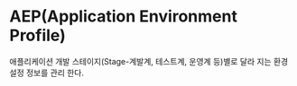 # AEP(Application Environment Profile)
애플리케이션 개발 스테이지(Stage-계발계, 테스트계, 운영계 등)별로 달라 지는 환경 설정 정보를 관리 한다.
